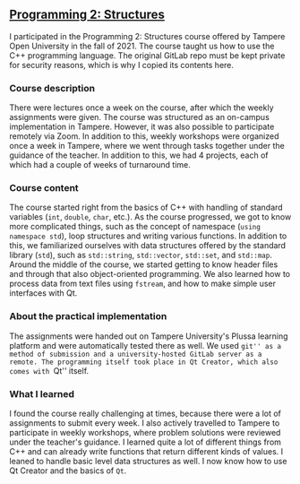 ## [Programming 2: Structures](https://www.tuni.fi/en/study-with-us/programming-2-structures-electronic-exam?navref=search--list)

I participated in the Programming 2: Structures course offered by Tampere Open University in the fall of 2021. The course taught us how to use the C++ programming language. The original GitLab repo must be kept private for security reasons, which is why I copied its contents here.

### Course description

There were lectures once a week on the course, after which the weekly assignments were given. The course was structured as an on-campus implementation in Tampere. However, it was also possible to participate remotely via Zoom. In addition to this, weekly workshops were organized once a week in Tampere, where we went through tasks together under the guidance of the teacher. In addition to this, we had 4 projects, each of which had a couple of weeks of turnaround time.

### Course content

The course started right from the basics of C++ with handling of standard variables (`int`, `double`, `char`, etc.). As the course progressed, we got to know more complicated things, such as the concept of namespace (`using namespace std`), loop structures and writing various functions. In addition to this, we familiarized ourselves with data structures offered by the standard library (`std`), such as `std::string`, `std::vector`, `std::set`, and `std::map`. Around the middle of the course, we started getting to know header files and through that also object-oriented programming. We also learned how to process data from text files using `fstream`, and how to make simple user interfaces with Qt.

### About the practical implementation

The assignments were handed out on Tampere University's Plussa learning platform and were automatically tested there as well. We used ``git'' as a method of submission and a university-hosted GitLab server as a remote. The programming itself took place in Qt Creator, which also comes with ``Qt'' itself.

### What I learned

I found the course really challenging at times, because there were a lot of assignments to submit every week. I also actively travelled to Tampere to participate in weekly workshops, where problem solutions were reviewed under the teacher's guidance. I learned quite a lot of different things from C++ and can already write functions that return different kinds of values. I leaned to handle basic level data structures as well. I now know how to use Qt Creator and the basics of `Qt`.
